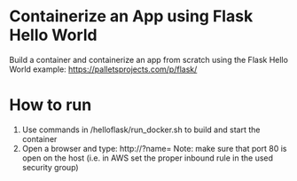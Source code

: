 # Containerize an App using Flask Hello World
Build a container and containerize an app from scratch using the Flask Hello World example:
https://palletsprojects.com/p/flask/

# How to run
1. Use commands in /helloflask/run_docker.sh to build and start the container
2. Open a browser and type: http://<public ip of the host>?name=<yourname>
Note: make sure that port 80 is open on the host (i.e. in AWS set the proper inbound rule in the used security group)
